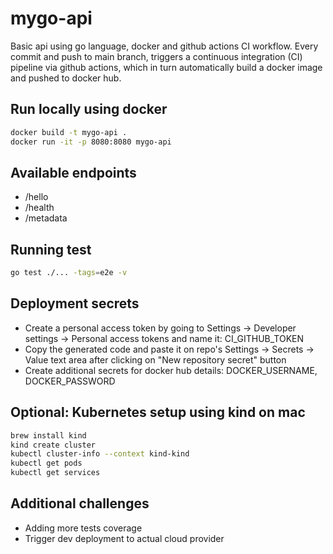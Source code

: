 # mygo-api
Basic api using go language, docker and github actions CI workflow. Every commit and push to main branch, triggers a continuous integration (CI) pipeline via github actions, which in turn automatically build a docker image and pushed to docker hub.

## Run locally using docker 
```bash
docker build -t mygo-api .   
docker run -it -p 8080:8080 mygo-api
```
## Available endpoints
- /hello    
- /health
- /metadata

## Running test
```bash
go test ./... -tags=e2e -v
```
## Deployment secrets
- Create a personal access token by going to Settings -> Developer settings -> Personal access tokens and name it: CI_GITHUB_TOKEN
- Copy the generated code and paste it on repo's Settings -> Secrets -> Value text area after clicking on "New repository secret" button
- Create additional secrets for docker hub details: DOCKER_USERNAME, DOCKER_PASSWORD
## Optional: Kubernetes setup using kind on mac
```bash
brew install kind
kind create cluster
kubectl cluster-info --context kind-kind
kubectl get pods
kubectl get services 
```


## Additional challenges
- Adding more tests coverage
- Trigger dev deployment to actual cloud provider




